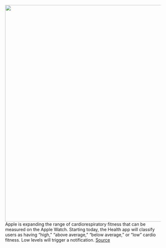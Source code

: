 <img src='https://cdn.vox-cdn.com/thumbor/PERsOgErZJskt0Xa_8HRcla4WDY=/0x0:2040x1360/1200x800/filters:focal(857x517:1183x843)/cdn.vox-cdn.com/uploads/chorus_image/image/68511555/apple_watch_series_6_dbohn_834.0.jpg' width='700px' /><br/>
Apple is expanding the range of cardiorespiratory fitness that can be measured on the Apple Watch. Starting today, the Health app will classify users as having “high,” “above average,” “below average,” or “low” cardio fitness. Low levels will trigger a notification.
<a href='https://www.theverge.com/2020/12/14/22174552/apple-watch-fitness-cardio-alerts'> Source <a/>